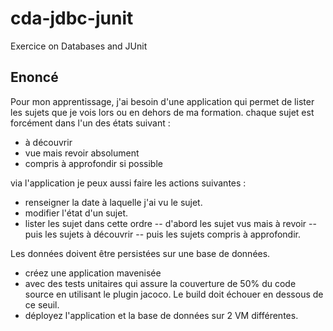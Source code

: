 # cda-jdbc-junit
Exercice on Databases and JUnit

## Enoncé
Pour mon apprentissage, j'ai besoin d'une application qui permet de lister 
les sujets que je vois lors ou en dehors de ma formation.
chaque sujet est forcément dans l'un des états suivant :
- à découvrir
- vue mais revoir absolument
- compris à approfondir si possible

via l'application je peux aussi faire les actions suivantes :
- renseigner la date à laquelle j'ai vu le sujet.
- modifier l'état d'un sujet.
- lister les sujet dans cette ordre 
-- d'abord les sujet vus mais à revoir 
-- puis les sujets à découvrir 
-- puis les sujets compris à approfondir.

Les données doivent être persistées sur une base de données.
- créez une application mavenisée
- avec des tests unitaires qui assure la couverture de 50% du code source
  en utilisant le plugin jacoco. Le build doit échouer en dessous de ce seuil.
- déployez l'application et la base de données sur 2 VM différentes.
